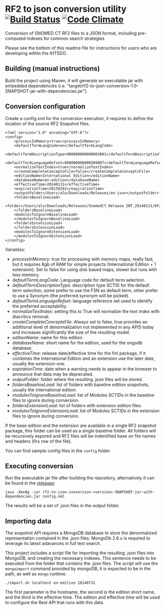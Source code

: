 # RF2 to json conversion utility [![Build Status](https://travis-ci.org/IHTSDO/rf2-to-json-conversion.svg?branch=master)](https://travis-ci.org/IHTSDO/rf2-to-json-conversion) [![Code Climate](https://codeclimate.com/github/IHTSDO/rf2-to-json-conversion/badges/gpa.svg)](https://codeclimate.com/github/IHTSDO/rf2-to-json-conversion)
Conversion of SNOMED CT RF2 files to a JSON format, including pre-computed indexes for common search strategies

Please see the bottom of this readme file for instructions for users who are developing within the IHTSDO.

## Building (manual instructions)
Build the project using Maven, it will generate an executable jar with embedded dependencies (i.e. "target/rf2-to-json-conversion-1.0-SNAPSHOT-jar-with-dependencies.jar").

## Conversion configuration
Create a config.xml for the conversion execution, it requires to define the location of the source RF2 Snapshot files.

```
<?xml version="1.0" encoding="UTF-8"?>
<config>
    <processInMemory>true</processInMemory>
    <defaultTermLangCode>en</defaultTermLangCode>
    <defaultTermDescriptionType>900000000000003001</defaultTermDescriptionType>
    <defaultTermLanguageRefset>900000000000509007</defaultTermLanguageRefset>
    <normalizeTextIndex>true</normalizeTextIndex>
    <createCompleteConceptsFile>false</createCompleteConceptsFile>
    <editionName>International Edition</editionName>
    <databaseName>en-edition</databaseName>
    <effectiveTime>20140131</effectiveTime>
    <expirationTime>20150201</expirationTime>
    <outputFolder>/Users/alo/Downloads/Releases/en-json</outputFolder>
    <foldersBaselineLoad>
        <folder>/Users/alo/Downloads/Releases/SnomedCT_Release_INT_20140131/RF2Release/Snapshot</folder>
    </foldersBaselineLoad>
    <modulesToIgnoreBaselineLoad>
    </modulesToIgnoreBaselineLoad>
    <foldersExtensionLoad>
    </foldersExtensionLoad>
    <modulesToIgnoreExtensionLoad>
    </modulesToIgnoreExtensionLoad>
</config>
```

Variables:
- _processInMemory_: true for processing with memory maps, really fast, but it requires 8gb of RAM for simple proyects (International Edition + 1 extension). Set to false for using disk based maps, slower but runs with less memory.
- _defaultTermLangCode_: Language code for default term selection.
- _defaultTermDescriptionType_: description type SCTID for the default term selection, some prefer to use the FSN as default term, other prefer to use a Synonym (the preferred synonym will be picked).
- _defaultTermLanguageRefset_: language reference set used to identify the preferred acceptability.
- _normalizeTextIndex_: setting this to True will normalize the text index with diacritics removal.
- _createCompleteConceptsFile_: Always set to false, true provides an additional level of denormalization not implemented in any APIS today and increases significantly the size of the resulting model.
- _editionName_: name for this edition.
- _databaseName_: short name for the edition, used for the ongodb database.
- _effectiveTime_: release date/effective time for the finl package, if it combines the International Edition and an extension use the later date, usually the extension one.
- _expirationTime_: date when a warning needs to appear in the browser to announce that data may be deprecated.
- _outputFolder_: folder where the resulting .json files will be stored.
- _foldersBaselineLoad_: list of folders with baseline edition snapshots, usually the international edition.
- _modulesToIgnoreBaselineLoad_: list of Modules SCTIDs in the baseline files to ignore during conversion.
- _foldersExtensionLoad_: list of folders with extension edition files.
- _modulesToIgnoreExtensionLoad_: list of Modules SCTIDs in the extension files to ignore during conversion.

If the base edition and the extension are available in a single RF2 snapshot package, this folder can be used as a single baseline folder. All folders will be recursively expored and RF2 files will be indentified base on file names and headers (firs row of the file).

You can find sample config files in the `config` folder.

## Executing conversion
Run the executable jar file after building the repository, alternatively it can be found in the [releases]( https://github.com/IHTSDO/rf2-to-json-conversion/releases):

```
java -Xmx8g -jar rf2-to-json-conversion-<version>-SNAPSHOT-jar-with-dependencies.jar config.xml
```

The results will be a set of .json files in the output folder.

## Importing data
The snapshot API requires a MongoDB database to store the denormalized representation contained in the .json files. MongoDb 2.6.x is required to leverage its latest adavances in full text search.

This project includes a script file for importing the resulting .json files into MongoDB, and creating the necessary indexes. This sentence needs to be executed from the folder that contains the .json files. The script will use the `mongoimport` command provided by mongoDB, it is expected to be in the path, as well as `mongo` runtime.

`./import.sh localhost en-edition 20140731`

The first parameter is the hostname, the second is the edition short name, and the third is the effective time. The edition and effective time will be used to configure the Rest API that runs with this data.

